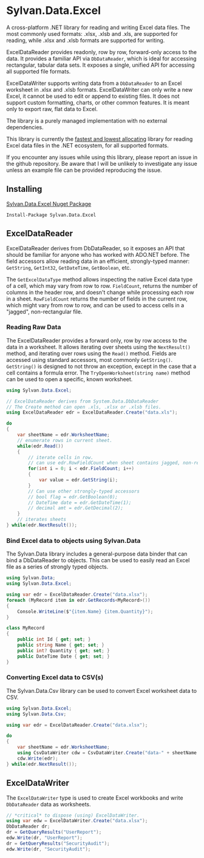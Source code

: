 # Sylvan.Data.Excel

A cross-platform .NET library for reading and writing Excel data files. The most commonly used formats: .xlsx, .xlsb and .xls, are supported for reading, while .xlsx and .xlsb formats are supported for writing.

ExcelDataReader provides readonly, row by row, forward-only access to the data. It provides a familiar API via `DbDataReader`, which is ideal for accessing rectangular, tabular data sets. It exposes a single, unified API for accessing all supported file formats.

ExcelDataWriter supports writing data from a `DbDataReader` to an Excel worksheet in .xlsx and .xlsb formats. ExcelDataWriter can only write a new Excel, it cannot be used to edit or append to existing files. It does not support custom formatting, charts, or other common features. It is meant only to export raw, flat data to Excel.

The library is a purely managed implementation with no external dependencies.

This library is currently the [fastest and lowest allocating](https://github.com/MarkPflug/Benchmarks/blob/main/docs/ExcelReaderBenchmarks.md) 
library for reading Excel data files in the .NET ecosystem, for all supported formats.

If you encounter any issues while using this library, please report an issue in the github repository.
Be aware that I will be unlikely to investigate any issue unless an example file can be provided reproducing the issue.

## Installing

[Sylvan.Data.Excel Nuget Package](https://www.nuget.org/packages/Sylvan.Data.Excel/)

`Install-Package Sylvan.Data.Excel`

## ExcelDataReader

ExcelDataReader derives from DbDataReader, so it exposes an API that should be familiar for anyone who has worked with ADO.NET before. The field accessors allow reading data in an efficient, strongly-typed manner: `GetString`, `GetInt32`, `GetDateTime`, `GetBoolean`, etc. 

The `GetExcelDataType` method allows inspecting the native Excel data type of a cell, which may vary from row to row. `FieldCount`, returns the number of columns in the header row, and doesn't change while processing each row in a sheet. `RowFieldCount` returns the number of fields in the current row, which might vary from row to row, and can be used to access cells in a "jagged", non-rectangular file.

### Reading Raw Data

The ExcelDataReader provides a forward only, row by row access to the data in a worksheet. It allows iterating over sheets using the `NextResult()` method, and iterating over rows using the `Read()` method. Fields are accessed using standard accessors, most commonly `GetString()`. `GetString()` is designed to not throw an exception, except in the case that a cell contains a formula error. The `TryOpenWorksheet(string name)` method can be used to open a specific, known worksheet.

```C#
using Sylvan.Data.Excel;

// ExcelDataReader derives from System.Data.DbDataReader
// The Create method can open .xls, .xlsx or .xlsb files.
using ExcelDataReader edr = ExcelDataReader.Create("data.xls");

do 
{
	var sheetName = edr.WorksheetName;
	// enumerate rows in current sheet.
	while(edr.Read())
	{
		// iterate cells in row.
		// can use edr.RowFieldCount when sheet contains jagged, non-rectangular data
		for(int i = 0; i < edr.FieldCount; i++)
		{
			var value = edr.GetString(i);
		}
		// Can use other strongly-typed accessors
		// bool flag = edr.GetBoolean(0);
		// DateTime date = edr.GetDateTime(1);
		// decimal amt = edr.GetDecimal(2);
	}
	// iterates sheets
} while(edr.NextResult());
```

### Bind Excel data to objects using Sylvan.Data

The Sylvan.Data library includes a general-purpose data binder that can bind a DbDataReader to objects.
This can be used to easily read an Excel file as a series of strongly typed objects.

```C#
using Sylvan.Data;
using Sylvan.Data.Excel;

using var edr = ExcelDataReader.Create("data.xlsx");
foreach (MyRecord item in edr.GetRecords<MyRecord>())
{
    Console.WriteLine($"{item.Name} {item.Quantity}");
}

class MyRecord
{
    public int Id { get; set; }
    public string Name { get; set; }
    public int? Quantity { get; set; }
    public DateTime Date { get; set; }
}
```

### Converting Excel data to CSV(s) 

The Sylvan.Data.Csv library can be used to convert Excel worksheet data to CSV.

```C#
using Sylvan.Data.Excel;
using Sylvan.Data.Csv;

using var edr = ExcelDataReader.Create("data.xlsx");

do 
{
	var sheetName = edr.WorksheetName;
	using CsvDataWriter cdw = CsvDataWriter.Create("data-" + sheetName + ".csv")
	cdw.Write(edr);
} while(edr.NextResult());
```

## ExcelDataWriter

The `ExcelDataWriter` type is used to create Excel workbooks and write `DbDataReader` data as worksheets.

```C#
// *critical* to dispose (using) ExcelDataWriter.
using var edw = ExcelDataWriter.Create("data.xlsx");
DbDataReader dr;
dr = GetQueryResults("UserReport");
edw.Write(dr, "UserReport");
dr = GetQueryResults("SecurityAudit");
edw.Write(dr, "SecurityAudit");
```
